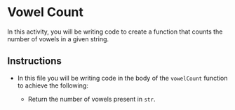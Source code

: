 # Vowel Count

In this activity, you will be writing code to create a function that counts the number of vowels in a given string.

## Instructions

  - In this file you will be writing code in the body of the `vowelCount` function to achieve the following:

    - Return the number of vowels present in `str`.
